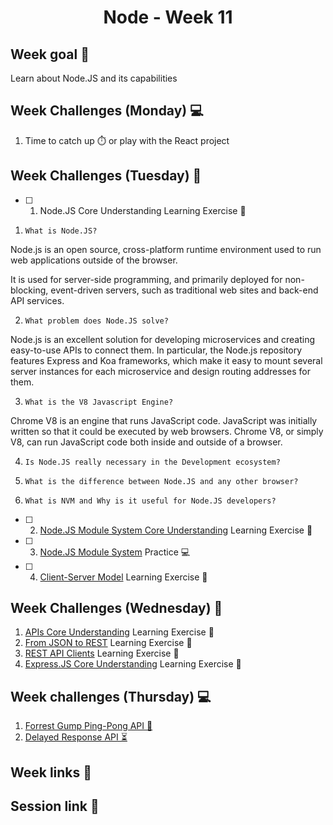 <h1 align="center">Node - Week 11</h1>

## Week goal 🏁

<p>Learn about Node.JS and its capabilities</p>

## Week Challenges (Monday) 💻

1. Time to catch up ⏱️ or play with the React project

## Week Challenges (Tuesday) 🐣

- [ ] 1. Node.JS Core Understanding Learning Exercise 🧠

1. `What is Node.JS?`

 Node.js is an open source, cross-platform runtime environment used to run web applications outside of the browser.

It is used for server-side programming, and primarily deployed for non-blocking, event-driven servers, such as traditional web sites and back-end API services.

2. `What problem does Node.JS solve?`

Node.js is an excellent solution for developing microservices and creating easy-to-use APIs to connect them. In particular, the Node.js repository features Express and Koa frameworks, which make it easy to mount several server instances for each microservice and design routing addresses for them.

3. `What is the V8 Javascript Engine?`

Chrome V8 is an engine that runs JavaScript code. JavaScript was initially written so that it could be executed by web browsers. Chrome V8, or simply V8, can run JavaScript code both inside and outside of a browser.


4. `Is Node.JS really necessary in the Development ecosystem?`


5. `What is the difference between Node.JS and any other browser?`



6. `What is NVM and Why is it useful for Node.JS developers?`


- [ ] 2. [Node.JS Module System Core Understanding](./exercises/e00/NODE-MS.md) Learning Exercise 🧠

- [ ] 3. [Node.JS Module System](./exercises/e00/NODE-MS-PRACTICE.md) Practice 💻

- [ ] 4. [Client-Server Model](./exercises/e00/CLIENT-SERVER.md) Learning Exercise 🧠

## Week Challenges (Wednesday) 🐤

1. [APIs Core Understanding](./exercises/e01/APIS-CORE.md) Learning Exercise 🧠
2. [From JSON to REST](./exercises/e01/JSON-REST.md) Learning Exercise 🧠
3. [REST API Clients](./exercises/e01/REST-CLIENTS.md) Learning Exercise 🧠
4. [Express.JS Core Understanding](./exercises/e01/EXPRESS-CORE.md) Learning Exercise 🧠

## Week challenges (Thursday) 💻

1. [Forrest Gump Ping-Pong API 🏓](./exercises/e02/API-1.md)
2. [Delayed Response API ⏳](./exercises/e03/API-2.md)

## Week links 🔗

## Session link 🔗
